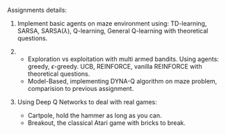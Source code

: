 Assignments details:

1. Implement basic agents on maze environment using: TD-learning, SARSA, SARSA($\lambda$), Q-learning, General Q-learning with theoretical questions.

2.
   - Exploration vs exploitation with multi armed bandits. Using agents: greedy, $\epsilon$-greedy. UCB, REINFORCE, vanilla REINFORCE with theoretical questions.
   - Model-Based, implementing DYNA-Q algorithm on maze problem, comparision to previous assignment.
     
3. Using Deep Q Networks to deal with real games:
   - Cartpole, hold the hammer as long as you can. 
   - Breakout, the classical Atari game with bricks to break.
